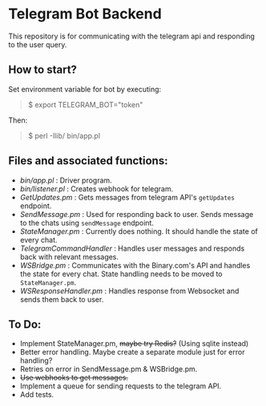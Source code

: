 # Telegram Bot Backend

This repository is for communicating with the telegram api and responding to the user query.

How to start?
---
Set environment variable for bot by executing:

> $ export TELEGRAM_BOT="token"

Then:

> $ perl -Ilib/ bin/app.pl

Files and associated functions:
---

- *bin/app.pl* : Driver program.
- *bin/listener.pl* : Creates webhook for telegram.
- *GetUpdates.pm* : Gets messages from telegram API's `getUpdates` endpoint.
- *SendMessage.pm* : Used for responding back to user. Sends message to the chats using `sendMessage` endpoint.
- *StateManager.pm* : Currently does nothing. It should handle the state of every chat.
- *TelegramCommandHandler* : Handles user messages and responds back with relevant messages.
- *WSBridge.pm* : Communicates with the Binary.com's API and handles the state for every chat. State handling needs to be moved to `StateManager.pm`.
- *WSResponseHandler.pm* : Handles response from Websocket and sends them back to user.

To Do:
---
- Implement StateManager.pm, ~~maybe try Redis?~~ (Using sqlite instead)
- Better error handling. Maybe create a separate module just for error handling?
- Retries on error in SendMessage.pm & WSBridge.pm.
- ~~Use webhooks to get messages.~~
- Implement a queue for sending requests to the telegram API.
- Add tests.

